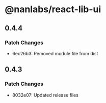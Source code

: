 # @nanlabs/react-lib-ui

## 0.4.4

### Patch Changes

- 6ec26b3: Removed module file from dist

## 0.4.3

### Patch Changes

- 8032e07: Updated release files
